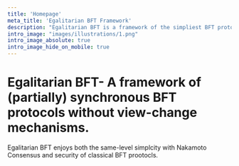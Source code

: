 ```yaml
---
title: 'Homepage'
meta_title: 'Egalitarian BFT Framework'
description: "Egalitarian BFT is a framework of the simpliest BFT protocols."
intro_image: "images/illustrations/1.png"
intro_image_absolute: true
intro_image_hide_on_mobile: true
---
```


# Egalitarian BFT- A framework of (partially) synchronous BFT protocols without view-change mechanisms.

Egalitarian BFT enjoys both the  same-level simplcity with Nakamoto Consensus and security of classical BFT prootocls. 
